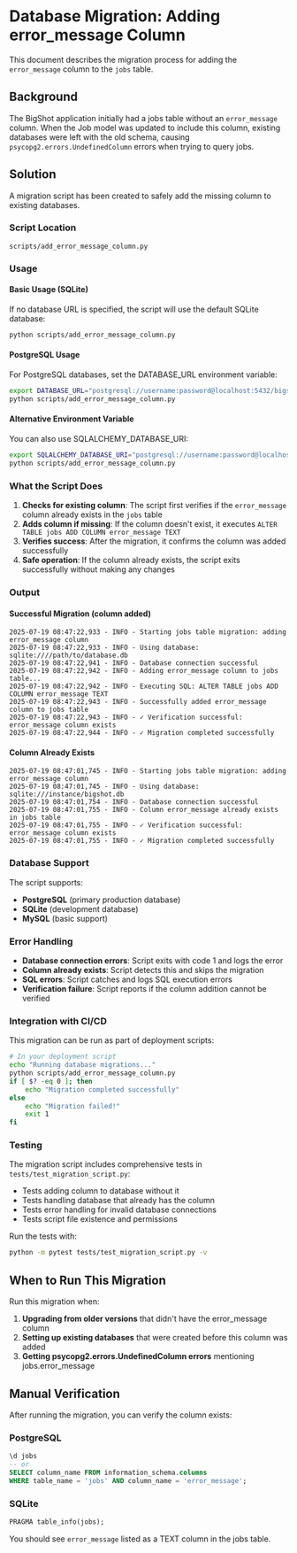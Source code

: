 # Database Migration: Adding error_message Column

This document describes the migration process for adding the `error_message` column to the `jobs` table.

## Background

The BigShot application initially had a jobs table without an `error_message` column. When the Job model was updated to include this column, existing databases were left with the old schema, causing `psycopg2.errors.UndefinedColumn` errors when trying to query jobs.

## Solution

A migration script has been created to safely add the missing column to existing databases.

### Script Location

```
scripts/add_error_message_column.py
```

### Usage

#### Basic Usage (SQLite)
If no database URL is specified, the script will use the default SQLite database:

```bash
python scripts/add_error_message_column.py
```

#### PostgreSQL Usage
For PostgreSQL databases, set the DATABASE_URL environment variable:

```bash
export DATABASE_URL="postgresql://username:password@localhost:5432/bigshot"
python scripts/add_error_message_column.py
```

#### Alternative Environment Variable
You can also use SQLALCHEMY_DATABASE_URI:

```bash
export SQLALCHEMY_DATABASE_URI="postgresql://username:password@localhost:5432/bigshot"
python scripts/add_error_message_column.py
```

### What the Script Does

1. **Checks for existing column**: The script first verifies if the `error_message` column already exists in the `jobs` table
2. **Adds column if missing**: If the column doesn't exist, it executes `ALTER TABLE jobs ADD COLUMN error_message TEXT`
3. **Verifies success**: After the migration, it confirms the column was added successfully
4. **Safe operation**: If the column already exists, the script exits successfully without making any changes

### Output

#### Successful Migration (column added)
```
2025-07-19 08:47:22,933 - INFO - Starting jobs table migration: adding error_message column
2025-07-19 08:47:22,933 - INFO - Using database: sqlite:////path/to/database.db
2025-07-19 08:47:22,941 - INFO - Database connection successful
2025-07-19 08:47:22,942 - INFO - Adding error_message column to jobs table...
2025-07-19 08:47:22,942 - INFO - Executing SQL: ALTER TABLE jobs ADD COLUMN error_message TEXT
2025-07-19 08:47:22,943 - INFO - Successfully added error_message column to jobs table
2025-07-19 08:47:22,943 - INFO - ✓ Verification successful: error_message column exists
2025-07-19 08:47:22,944 - INFO - ✓ Migration completed successfully
```

#### Column Already Exists
```
2025-07-19 08:47:01,745 - INFO - Starting jobs table migration: adding error_message column
2025-07-19 08:47:01,745 - INFO - Using database: sqlite:///instance/bigshot.db
2025-07-19 08:47:01,754 - INFO - Database connection successful
2025-07-19 08:47:01,755 - INFO - Column error_message already exists in jobs table
2025-07-19 08:47:01,755 - INFO - ✓ Verification successful: error_message column exists
2025-07-19 08:47:01,755 - INFO - ✓ Migration completed successfully
```

### Database Support

The script supports:
- **PostgreSQL** (primary production database)
- **SQLite** (development database)  
- **MySQL** (basic support)

### Error Handling

- **Database connection errors**: Script exits with code 1 and logs the error
- **Column already exists**: Script detects this and skips the migration
- **SQL errors**: Script catches and logs SQL execution errors
- **Verification failure**: Script reports if the column addition cannot be verified

### Integration with CI/CD

This migration can be run as part of deployment scripts:

```bash
# In your deployment script
echo "Running database migrations..."
python scripts/add_error_message_column.py
if [ $? -eq 0 ]; then
    echo "Migration completed successfully"
else
    echo "Migration failed!"
    exit 1
fi
```

### Testing

The migration script includes comprehensive tests in `tests/test_migration_script.py`:

- Tests adding column to database without it
- Tests handling database that already has the column  
- Tests error handling for invalid database connections
- Tests script file existence and permissions

Run the tests with:
```bash
python -m pytest tests/test_migration_script.py -v
```

## When to Run This Migration

Run this migration when:

1. **Upgrading from older versions** that didn't have the error_message column
2. **Setting up existing databases** that were created before this column was added
3. **Getting psycopg2.errors.UndefinedColumn errors** mentioning jobs.error_message

## Manual Verification

After running the migration, you can verify the column exists:

### PostgreSQL
```sql
\d jobs
-- or
SELECT column_name FROM information_schema.columns 
WHERE table_name = 'jobs' AND column_name = 'error_message';
```

### SQLite  
```sql
PRAGMA table_info(jobs);
```

You should see `error_message` listed as a TEXT column in the jobs table.